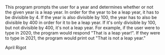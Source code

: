 This program prompts the user for a year and determines whether or not the given year is a leap year. In order for the year to be a leap year, it has to be divisible by 4. If the year is also divisible by 100, the year has to also be divisible by 400 in order for it to be a leap year. If it's only divisible by 100, but not divisible by 400, it's not a leap year. 
For example, if the user were to type in 2020, the program would respond "That is a leap year!". If they were to type in 2021, the program would print out "That is not a leap year."

April Rigot
